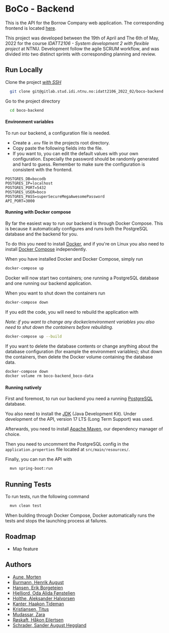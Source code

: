 # BoCo - Backend

This is the API for the Borrow Company web application. The corresponding frontend is located [here](https://gitlab.stud.idi.ntnu.no/idatt2106_2022_02/boco-frontend).

This project was developed between the 19th of April and The 6th of May, 2022 for the course *IDATT2106 - System development 2 with flexible project* at NTNU. Development follow the agile SCRUM workflow, and was divided into two distinct sprints with corresponding planning and review.

## Run Locally

Clone the project [*with SSH*](https://docs.gitlab.com/ee/user/ssh.html)

```bash
  git clone git@gitlab.stud.idi.ntnu.no:idatt2106_2022_02/boco-backend.git
```

Go to the project directory

```bash
  cd boco-backend
```

#### Environment variables

To run our backend, a configuration file is needed.
- Create a ``.env`` file in the projects root directory.
- Copy paste the following fields into the file.
- If you want to, you can edit the default values with your own configuration. Especially the password should be randomly generated and hard to guess. Remember to make sure the configuration is consistent with the frontend.

```file
POSTGRES_DB=bocodb
POSTGRES_IP=localhost
POSTGRES_PORT=5432
POSTGRES_USER=boco
POSTGRES_PASS=superSecureMegaAwesomePassword
API_PORT=3000
```

#### Running with Docker compose

By far the easiest way to run our backend is through Docker Compose. This is because it automatically configures and runs both the PostgreSQL database and the backend for you.

To do this you need to install [Docker](https://docs.docker.com/get-docker/), and if you're on Linux you also need to install [Docker Compose](https://docs.docker.com/compose/install/) independently.

When you have installed Docker and Docker Compose, simply run

```bash
docker-compose up
```

Docker will now start two containers; one running a PostgreSQL database and one running our backend application.


When you want to shut down the containers run

```bash
docker-compose down
```

If you edit the code, you will need to rebuild the application with

*Note: if you want to change any docker/environment variables you also need to shut down the containers before rebuilding.*

```bash
docker-compose up --build
```

If you want to delete the database contents or change anything about the database configuration (for example the environment variables); shut down the containers, then delete the Docker volume containing the database data.

```bash
docker-compose down
docker volume rm boco-backend_boco-data
```


#### Running natively

First and foremost, to run our backend you need a running [PostgreSQL](https://www.postgresql.org/download/) database.

You also need to install the [JDK](https://www.oracle.com/java/technologies/downloads/) (Java Development Kit). Under development of the API, version 17 LTS (Long Term Support) was used. 

Afterwards, you need to install [Apache Maven](https://maven.apache.org/index.html), our dependency manager of choice.

Then you need to uncomment the PostgreSQL config in the ``application.properties`` file located at ``src/main/resources/``. 

Finally, you can run the API with

```bash
  mvn spring-boot:run
```


## Running Tests

To run tests, run the following command

```bash
  mvn clean test
```

When building through Docker Compose, Docker automatically runs the tests and stops the launching process at failures.


## Roadmap

- Map feature


## Authors
- [Aune, Morten](https://gitlab.stud.idi.ntnu.no/morteaun)
- [Burmann, Henrik August](https://gitlab.stud.idi.ntnu.no/henriabu)
- [Hansen, Erik Borgeteien](https://gitlab.stud.idi.ntnu.no/erikbhan)
- [Hjelljord, Oda Alida Fønstelien](https://gitlab.stud.idi.ntnu.no/oahjellj)
- [Holthe, Aleksander Halvorsen](https://gitlab.stud.idi.ntnu.no/alekhal)
- [Kanter, Haakon Tideman](https://gitlab.stud.idi.ntnu.no/haakotka)
- [Kristiansen, Titus](https://gitlab.stud.idi.ntnu.no/titusk)
- [Mudassar, Zara](https://gitlab.stud.idi.ntnu.no/zaramu)
- [Røskaft, Håkon Eilertsen](https://gitlab.stud.idi.ntnu.no/haakoero)
- [Schrader, Sander August Heggland](https://gitlab.stud.idi.ntnu.no/saschrad)

